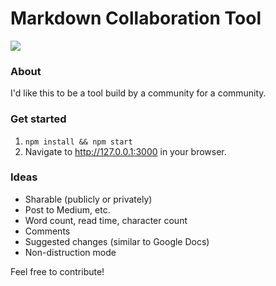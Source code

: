 Markdown Collaboration Tool
===

![](http://i.imgur.com/4YiDb56.gif)

### About

I'd like this to be a tool build by a community for a community.

### Get started

1. `npm install && npm start`
2. Navigate to http://127.0.0.1:3000 in your browser.

### Ideas

- Sharable (publicly or privately)
- Post to Medium, etc.
- Word count, read time, character count
- Comments
- Suggested changes (similar to Google Docs)
- Non-distruction mode

Feel free to contribute!

